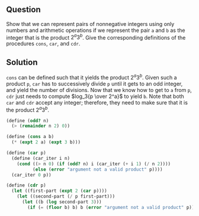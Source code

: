 Question
---
Show that we can represent pairs of nonnegative integers using only numbers and arithmetic operations if we represent the pair `a` and `b` as the integer that is the product $2^a3^b$. Give the corresponding definitions of the procedures `cons`, `car`, and `cdr`.

Solution
---
`cons` can be defined such that it yields the product $2^a3^b$. Given such a product `p`, `car` has to successively divide `p` until it gets to an odd integer, and yield the number of divisions. Now that we know how to get to `a` from `p`, `cdr` just needs to compute $log_3{p \over 2^a}$ to yield `b`. Note that both `car` and `cdr` accept any integer; therefore, they need to make sure that it is the product $2^a3^b$.


```scheme
(define (odd? n)
  (> (remainder n 2) 0))

(define (cons a b)
  (* (expt 2 a) (expt 3 b)))

(define (car p)
  (define (car_iter i n)
    (cond ((> n 0) (if (odd? n) i (car_iter (+ i 1) (/ n 2))))
          (else (error "argument not a valid product" p))))
  (car_iter 0 p))

(define (cdr p)
  (let ((first-part (expt 2 (car p))))
    (let ((second-part (/ p first-part)))
      (let ((b (log second-part 3)))
        (if (= (floor b) b) b (error "argument not a valid product" p))))))
```